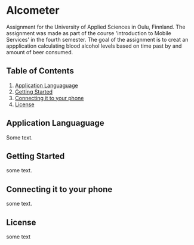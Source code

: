 # Alcometer
Assignment for the University of Applied Sciences in Oulu, Finnland. The assignment was made as part of the course 'introduction to Mobile Services' in the fourth semester. The goal of the assignment is to creat an appplication calculating blood alcohol levels based on time past by and amount of beer consumed.
## Table of Contents

1. [Application Languaguage](#application-language)
2. [Getting Started](#getting-started)
3. [Connecting it to your phone](#connecting-it-to-your-phone)
4. [License](#license)
## Application Languaguage
[1]:https://reactnative.dev     "React Native"
Some text.
## Getting Started
some text.
## Connecting it to your phone
some text.
## License
some text
